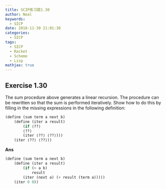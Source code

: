 ```yaml
---
title: SCIP练习题1.30
author: Neal
keywords:
  - SICP
date: 2018-11-30 21:01:30
categories:
  - SICP
tags:
  - SICP
  - Racket
  - Scheme
  - Lisp
mathjax: true
---
```


## Exercise 1.30

The sum procedure above generates a linear recursion. The procedure can be rewritten so that the sum is performed iteratively. Show how to do this by filling in the missing expressions in the following definition:

```scheme
(define (sum term a next b)
    (define (iter a result)
        (if ⟨??⟩
        ⟨??⟩
        (iter ⟨??⟩ ⟨??⟩)))
    (iter ⟨??⟩ ⟨??⟩))
```

**Ans**

```scheme
(define (sum term a next b)
    (define (iter a result)
        (if (> a b)
            result
        (iter (next a) (+ result (term a)))))
    (iter 0 0))
```

